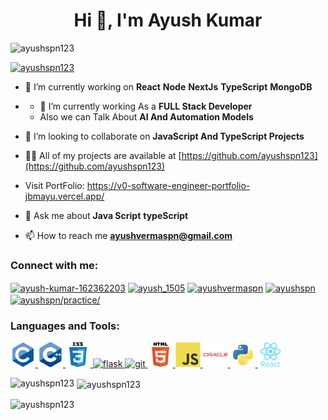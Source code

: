 <h1 align="center">Hi 👋, I'm Ayush Kumar</h1>
<p align="left"> <img src="https://komarev.com/ghpvc/?username=ayushspn123&label=Profile%20views&color=0e75b6&style=flat" alt="ayushspn123" /> </p>

<p align="left"> <a href="https://github.com/ryo-ma/github-profile-trophy"><img src="https://github-profile-trophy.vercel.app/?username=ayushspn123" alt="ayushspn123" /></a> </p>

- 🔭 I’m currently working on **React**  **Node**  **NextJs**  **TypeScript**  **MongoDB**
- - 🔭 I’m currently working As a **FULL Stack Developer**
  - Also we can Talk About **AI And Automation Models**


- 👯 I’m looking to collaborate on **JavaScript And TypeScript Projects**

- 👨‍💻 All of my projects are available at [https://github.com/ayushspn123](https://github.com/ayushspn123)
-  Visit PortFolio:  https://v0-software-engineer-portfolio-jbmayu.vercel.app/

- 💬 Ask me about **Java Script** **typeScript**

- 📫 How to reach me **ayushvermaspn@gmail.com**

<h3 align="left">Connect with me:</h3>
<p align="left">
<a href="https://linkedin.com/in/ayush-kumar-162362203" target="blank"><img align="center" src="https://raw.githubusercontent.com/rahuldkjain/github-profile-readme-generator/master/src/images/icons/Social/linked-in-alt.svg" alt="ayush-kumar-162362203" height="30" width="40" /></a>
<a href="https://www.codechef.com/users/ayush_1505" target="blank"><img align="center" src="https://cdn.jsdelivr.net/npm/simple-icons@3.1.0/icons/codechef.svg" alt="ayush_1505" height="30" width="40" /></a>
<a href="https://www.hackerrank.com/ayushvermaspn" target="blank"><img align="center" src="https://raw.githubusercontent.com/rahuldkjain/github-profile-readme-generator/master/src/images/icons/Social/hackerrank.svg" alt="ayushvermaspn" height="30" width="40" /></a>
<a href="https://www.leetcode.com/ayushspn" target="blank"><img align="center" src="https://raw.githubusercontent.com/rahuldkjain/github-profile-readme-generator/master/src/images/icons/Social/leet-code.svg" alt="ayushspn" height="30" width="40" /></a>
<a href="https://auth.geeksforgeeks.org/user/ayushspn/practice/" target="blank"><img align="center" src="https://raw.githubusercontent.com/rahuldkjain/github-profile-readme-generator/master/src/images/icons/Social/geeks-for-geeks.svg" alt="ayushspn/practice/" height="30" width="40" /></a>
</p>

<h3 align="left">Languages and Tools:</h3>
<p align="left"> <a href="https://www.cprogramming.com/" target="_blank" rel="noreferrer"> <img src="https://raw.githubusercontent.com/devicons/devicon/master/icons/c/c-original.svg" alt="c" width="40" height="40"/> </a> <a href="https://www.w3schools.com/cpp/" target="_blank" rel="noreferrer"> <img src="https://raw.githubusercontent.com/devicons/devicon/master/icons/cplusplus/cplusplus-original.svg" alt="cplusplus" width="40" height="40"/> </a> <a href="https://www.w3schools.com/css/" target="_blank" rel="noreferrer"> <img src="https://raw.githubusercontent.com/devicons/devicon/master/icons/css3/css3-original-wordmark.svg" alt="css3" width="40" height="40"/> </a> <a href="https://flask.palletsprojects.com/" target="_blank" rel="noreferrer"> <img src="https://www.vectorlogo.zone/logos/pocoo_flask/pocoo_flask-icon.svg" alt="flask" width="40" height="40"/> </a> <a href="https://git-scm.com/" target="_blank" rel="noreferrer"> <img src="https://www.vectorlogo.zone/logos/git-scm/git-scm-icon.svg" alt="git" width="40" height="40"/> </a> <a href="https://www.w3.org/html/" target="_blank" rel="noreferrer"> <img src="https://raw.githubusercontent.com/devicons/devicon/master/icons/html5/html5-original-wordmark.svg" alt="html5" width="40" height="40"/> </a> <a href="https://developer.mozilla.org/en-US/docs/Web/JavaScript" target="_blank" rel="noreferrer"> <img src="https://raw.githubusercontent.com/devicons/devicon/master/icons/javascript/javascript-original.svg" alt="javascript" width="40" height="40"/> </a> <a href="https://www.oracle.com/" target="_blank" rel="noreferrer"> <img src="https://raw.githubusercontent.com/devicons/devicon/master/icons/oracle/oracle-original.svg" alt="oracle" width="40" height="40"/> </a> <a href="https://www.python.org" target="_blank" rel="noreferrer"> <img src="https://raw.githubusercontent.com/devicons/devicon/master/icons/python/python-original.svg" alt="python" width="40" height="40"/> </a> <a href="https://reactjs.org/" target="_blank" rel="noreferrer"> <img src="https://raw.githubusercontent.com/devicons/devicon/master/icons/react/react-original-wordmark.svg" alt="react" width="40" height="40"/> </a> </p>

<p><img  align="left" src="https://github-readme-stats.vercel.app/api/top-langs?username=ayushspn123&show_icons=true&locale=en&layout=compact" alt="ayushspn123" /></p>

<p>&nbsp;<img align="center" src="https://github-readme-stats.vercel.app/api?username=ayushspn123&show_icons=true&locale=en" alt="ayushspn123" /></p>

<p><img align="center" src="https://github-readme-streak-stats.herokuapp.com/?user=ayushspn123&" alt="ayushspn123" /></p>
